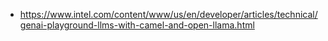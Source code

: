 - https://www.intel.com/content/www/us/en/developer/articles/technical/genai-playground-llms-with-camel-and-open-llama.html